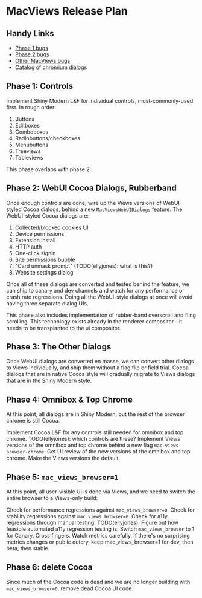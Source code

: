 # MacViews Release Plan

## Handy Links

* [Phase 1 bugs](https://bugs.chromium.org/p/chromium/issues/list?can=2&q=Proj%3DMacViews+label%3Aphase1&colspec=ID+Pri+M+Stars+ReleaseBlock+Component+Status+Owner+Summary+OS+Modified&x=m&y=releaseblock&cells=ids)
* [Phase 2 bugs](https://bugs.chromium.org/p/chromium/issues/list?can=2&q=Proj%3DMacViews+label%3Aphase2&colspec=ID+Pri+M+Stars+ReleaseBlock+Component+Status+Owner+Summary+OS+Modified&x=m&y=releaseblock&cells=ids)
* [Other MacViews bugs](https://bugs.chromium.org/p/chromium/issues/list?can=2&q=Proj%3DMacViews+-label%3APhase1+-label%3APhase2&colspec=ID+Pri+M+Stars+ReleaseBlock+Component+Status+Owner+Summary+OS+Modified&x=m&y=releaseblock&cells=ids)
* [Catalog of chromium dialogs](https://docs.google.com/spreadsheets/d/1rChQOblJDsXevMxpUpvaPqK3QIMPdmd2iAvJtdeOeeY/edit#gid=0)

## Phase 1: Controls

Implement Shiny Modern L&F for individual controls, most-commonly-used first. In
rough order:

1. Buttons
2. Editboxes
3. Comboboxes
4. Radiobuttons/checkboxes
5. Menubuttons
6. Treeviews
7. Tableviews

This phase overlaps with phase 2.

## Phase 2: WebUI Cocoa Dialogs, Rubberband

Once enough controls are done, wire up the Views versions of WebUI-styled Cocoa
dialogs, behind a new `MacViewsWebUIDialogs` feature. The WebUI-styled Cocoa
dialogs are:

1. Collected/blocked cookies UI
2. Device permissions
3. Extension install
4. HTTP auth
5. One-click signin
6. Site permissions bubble
7. "Card unmask prompt" (TODO(ellyjones): what is this?)
8. Website settings dialog

Once all of these dialogs are converted and tested behind the feature, we can
ship to canary and dev channels and watch for any performance or crash rate
regressions. Doing all the WebUI-style dialogs at once will avoid having three
separate dialog UIs.

This phase also includes implementation of rubber-band overscroll and fling
scrolling. This technology exists already in the renderer compositor - it needs
to be transplanted to the ui compositor.

## Phase 3: The Other Dialogs

Once WebUI dialogs are converted en masse, we can convert other dialogs to Views
individually, and ship them without a flag flip or field trial. Cocoa dialogs
that are in native Cocoa style will gradually migrate to Views dialogs that are
in the Shiny Modern style.

## Phase 4: Omnibox & Top Chrome

At this point, all dialogs are in Shiny Modern, but the rest of the browser
chrome is still Cocoa.

Implement Cocoa L&F for any controls still needed for omnibox and top chrome.
TODO(ellyjones): which controls are these?
Implement Views versions of the omnibox and top chrome behind a new flag
`mac-views-browser-chrome`.
Get UI review of the new versions of the omnibox and top chrome.
Make the Views versions the default.

## Phase 5: `mac_views_browser=1`
At this point, all user-visible UI is done via Views, and we need to switch the
entire browser to a Views-only build:

Check for performance regressions against `mac_views_browser=0`.
Check for stability regressions against `mac_views_browser=0`.
Check for a11y regressions through manual testing.
TODO(ellyjones): Figure out how feasible automated a11y regression testing is.
Switch `mac_views_browser` to 1 for Canary.
Cross fingers.
Watch metrics carefully.
If there's no surprising metrics changes or public outcry, keep
mac_views_browser=1 for dev, then beta, then stable.

## Phase 6: delete Cocoa
Since much of the Cocoa code is dead and we are no longer building with
`mac_views_browser=0`, remove dead Cocoa UI code.

